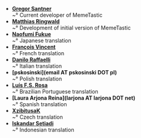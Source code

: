 <!--
This file contains references to people who contributed to the app.
If you helped by translating the app, please send a message on Crowdin.  
You can also send a mail to [gsantner AT mailbox DOT org](http://gsantner.net#contact) to get included.

Schema:  **[Name](Reference)**<br/>~° Text

Where:
  * Name: username, first/lastname
  * Reference: E-Mail, Webpage
  * Text: Information about / kind of contribution

  

## LIST OF CONTRIBUTORS
-->
* **[Gregor Santner](http://gsantner.net)**<br/>~° Current developer of MemeTastic
* **[Matthias Ringwald]()**<br/>~° Development of initial version of MemeTastic
* **[Naofumi Fukue](https://github.com/naofum)**<br/>~° Japanese translation
* **[François Vincent](https://github.com/poussinou)**<br/>~° French translation
* **[Danilo Raffaelli](https://crowdin.com/profile/Daraf)**<br/>~° Italian translation
* **[pskosinski](email AT pskosinski DOT pl)**<br/>~° Polish translation
* **[Luís F.S. Rosa](https://github.com/luisfsr)**<br/>~° Brazilian Portuguese translation
* **[Laura Arjona Reina](larjona AT larjona DOT net)**<br/>~° Spanish translation
* **[XzibitusaK]()**<br/>~° Czech translation
* **[Iskandar Setiadi](https://github.com/freedomofkeima)**<br/>~° Indonesian translation
